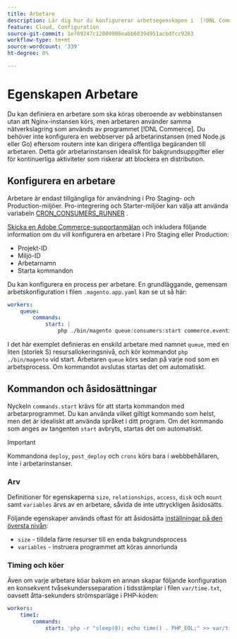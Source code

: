```yaml
---
title: Arbetare
description: Lär dig hur du konfigurerar arbetsegenskapen i  [!DNL Commerce] programkonfigurationsfilen.
feature: Cloud, Configuration
source-git-commit: 1e789247c12009908eabb6039d951acbdfcc9263
workflow-type: tm+mt
source-wordcount: '339'
ht-degree: 0%

---
```


# Egenskapen Arbetare

Du kan definiera en arbetare som ska köras oberoende av webbinstansen utan att Nginx-instansen körs, men arbetaren använder samma nätverkslagring som används av programmet [!DNL Commerce]. Du behöver inte konfigurera en webbserver på arbetarinstansen (med Node.js eller Go) eftersom routern inte kan dirigera offentliga begäranden till arbetaren. Detta gör arbetarinstansen idealisk för bakgrundsuppgifter eller för kontinuerliga aktiviteter som riskerar att blockera en distribution.

## Konfigurera en arbetare

Arbetare är endast tillgängliga för användning i Pro Staging- och Production-miljöer. Pro-integrering och Starter-miljöer kan välja att använda variabeln [CRON_CONSUMERS_RUNNER](../environment/variables-deploy.md#cron_consumers_runner) .

[Skicka en Adobe Commerce-supportanmälan](https://experienceleague.adobe.com/docs/commerce-knowledge-base/kb/help-center-guide/magento-help-center-user-guide.html#submit-ticket) och inkludera följande information om du vill konfigurera en arbetare i Pro Staging eller Production:

- Projekt-ID
- Miljö-ID
- Arbetarnamn
- Starta kommandon

Du kan konfigurera en process per arbetare. En grundläggande, gemensam arbetskonfiguration i filen `.magento.app.yaml` kan se ut så här:

```yaml
workers:
    queue:
        commands:
            start: |
                php ./bin/magento queue:consumers:start commerce.eventing.event.publish
```

I det här exemplet definieras en enskild arbetare med namnet `queue`, med en liten (storlek S) resursallokeringsnivå, och kör kommandot `php ./bin/magento` vid start. Arbetaren `queue` körs sedan på varje nod som en arbetsprocess. Om kommandot avslutas startas det om automatiskt.

## Kommandon och åsidosättningar

Nyckeln `commands.start` krävs för att starta kommandon med arbetarprogrammet. Du kan använda vilket giltigt kommando som helst, men det är idealiskt att använda språket i ditt program. Om det kommando som anges av tangenten `start` avbryts, startas det om automatiskt.

>[!IMPORTANT]
>
>Kommandona `deploy`, `post_deploy` och `crons` körs bara i webbbehållaren, inte i arbetarinstanser.

### Arv

Definitioner för egenskaperna `size`, `relationships`, `access`, `disk` och `mount` samt `variables` ärvs av en arbetare, såvida de inte uttryckligen åsidosätts.

Följande egenskaper används oftast för att åsidosätta [inställningar på den översta nivån](properties.md):

- `size` - tilldela färre resurser till en enda bakgrundsprocess
- `variables` - instruera programmet att köras annorlunda

### Timing och köer

Även om varje arbetare köar bakom en annan skapar följande konfiguration en konsekvent tvåsekundersseparation i tidsstämplar i filen `var/time.txt`, oavsett åtta-sekunders strömsparläge i PHP-koden:

```yaml
workers:
    time1:
        commands:
            start: 'php -r "sleep(8); echo time() . PHP_EOL;" >> var/time.txt& sleep 2'
```

